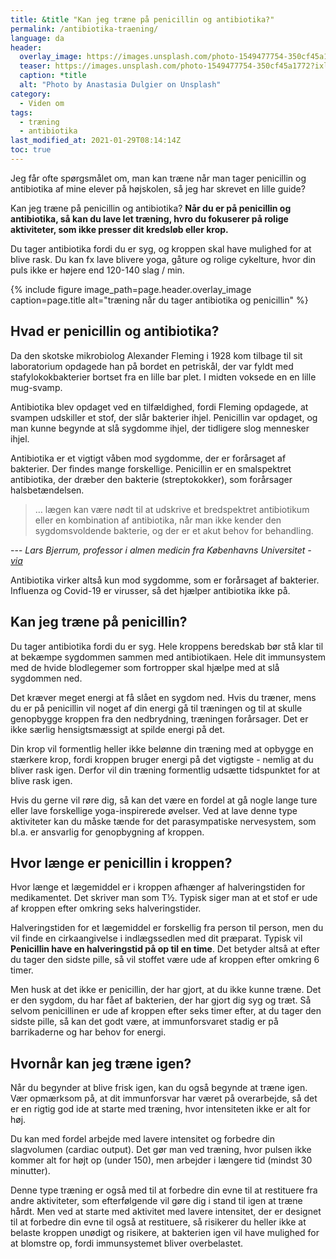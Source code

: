 ```yaml
---
title: &title "Kan jeg træne på penicillin og antibiotika?"
permalink: /antibiotika-traening/
language: da
header:
  overlay_image: https://images.unsplash.com/photo-1549477754-350cf45a1772?ixlib=rb-1.2.1&ixid=eyJhcHBfaWQiOjEyMDd9&auto=format&fit=crop&w=1050&q=5
  teaser: https://images.unsplash.com/photo-1549477754-350cf45a1772?ixlib=rb-1.2.1&ixid=eyJhcHBfaWQiOjEyMDd9&auto=format&fit=crop&w=400&q=5
  caption: *title
  alt: "Photo by Anastasia Dulgier on Unsplash"
category:
  - Viden om
tags:
  - træning
  - antibiotika
last_modified_at: 2021-01-29T08:14:14Z
toc: true
---
```


Jeg får ofte spørgsmålet om, man kan træne når man tager penicillin og antibiotika af mine elever på højskolen, så jeg har skrevet en lille guide?

Kan jeg træne på penicillin og antibiotika? **Når du er på penicillin og antibiotika, så kan du lave let træning, hvro du fokuserer på rolige aktiviteter, som ikke presser dit kredsløb eller krop.**

 Du tager antibiotika fordi du er syg, og kroppen skal have mulighed for at blive rask. Du kan fx lave blivere yoga, gåture og rolige cykelture, hvor din puls ikke er højere end 120-140 slag / min.
 
 {% include figure image_path=page.header.overlay_image caption=page.title alt="træning når du tager antibiotika og penicillin" %}

## Hvad er penicillin og antibiotika?

Da den skotske mikrobiolog Alexander Fleming i 1928 kom tilbage til sit laboratorium opdagede han på bordet en petriskål, der var fyldt med stafylokokbakterier bortset fra en lille bar plet. I midten voksede en en lille mug-svamp.

Antibiotika blev opdaget ved en tilfældighed, fordi Fleming opdagede, at svampen udskiller et stof, der slår bakterier ihjel. Penicillin var opdaget, og man kunne begynde at slå sygdomme ihjel, der tidligere slog mennesker ihjel.

Antibiotika er et vigtigt våben mod sygdomme, der er forårsaget af bakterier. Der findes mange forskellige. Penicillin er en smalspektret antibiotika, der dræber den bakterie (streptokokker), som forårsager halsbetændelsen. 

> … lægen kan være nødt til at udskrive et bredspektret antibiotikum eller en kombination af antibiotika, når man ikke kender den sygdomsvoldende bakterie, og der er et akut behov for behandling.

--- <cite>Lars Bjerrum, professor i almen medicin fra Københavns Universitet - [via](https://videnskab.dk/krop-sundhed/ti-myter-om-antibiotika)</cite>

Antibiotika virker altså kun mod sygdomme, som er forårsaget af bakterier. Influenza og Covid-19 er virusser, så det hjælper antibiotika ikke på.

## Kan jeg træne på penicillin?

Du tager antibiotika fordi du er syg. Hele kroppens beredskab bør stå klar til at bekæmpe sygdommen sammen med antibiotikaen. Hele dit immunsystem med de hvide blodlegemer som fortropper skal hjælpe med at slå sygdommen ned.

Det kræver meget energi at få slået en sygdom ned. Hvis du træner, mens du er på penicillin vil noget af din energi gå til træningen og til at skulle genopbygge kroppen fra den nedbrydning, træningen forårsager. Det er ikke særlig hensigtsmæssigt at spilde energi på det.

Din krop vil formentlig heller ikke belønne din træning med at opbygge en stærkere krop, fordi kroppen bruger energi på det vigtigste - nemlig at du bliver rask igen. Derfor vil din træning formentlig udsætte tidspunktet for at blive rask igen.

Hvis du gerne vil røre dig, så kan det være en fordel at gå nogle lange ture eller lave forskellige yoga-inspirerede øvelser. Ved at lave denne type aktiviteter kan du måske tænde for det parasympatiske nervesystem, som bl.a. er ansvarlig for genopbygning af kroppen.

## Hvor længe er penicillin i kroppen?

Hvor længe et lægemiddel er i kroppen afhænger af halveringstiden for medikamentet. Det skriver man som T½. Typisk siger man at et stof er ude af kroppen efter omkring seks halveringstider. 

Halveringstiden for et lægemiddel er forskellig fra person til person, men du vil finde en cirkaangivelse i indlægssedlen med dit præparat. Typisk vil **Penicillin have en halveringstid på op til en time**. Det betyder altså at efter du tager den sidste pille, så vil stoffet være ude af kroppen efter omkring 6 timer. 

Men husk at det ikke er penicillin, der har gjort, at du ikke kunne træne. Det er den sygdom, du har fået af bakterien, der har gjort dig syg og træt. Så selvom penicillinen er ude af kroppen efter seks timer efter, at du tager den sidste pille, så kan det godt være, at immunforsvaret stadig er på barrikaderne og har behov for energi.

## Hvornår kan jeg træne igen?

Når du begynder at blive frisk igen, kan du også begynde at træne igen. Vær opmærksom på, at dit immunforsvar har været på overarbejde, så det er en rigtig god ide at starte med træning, hvor intensiteten ikke er alt for høj.

Du kan med fordel arbejde med lavere intensitet og forbedre din slagvolumen (cardiac output). Det gør man ved træning, hvor pulsen ikke kommer alt for højt op (under 150), men arbejder i længere tid (mindst 30 minutter).

Denne type træning er også med til at forbedre din evne til at restituere fra andre aktiviteter, som efterfølgende vil gøre dig i stand til igen at træne hårdt. Men ved at starte med aktivitet med lavere intensitet, der er designet til at forbedre din evne til også at restituere, så risikerer du heller ikke at belaste kroppen unødigt og risikere, at bakterien igen vil have mulighed for at blomstre op, fordi immunsystemet bliver overbelastet.
